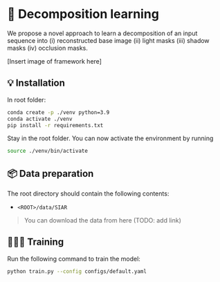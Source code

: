 # 🚀 Decomposition learning 
We propose a novel approach to learn a decomposition of an input sequence into (i) reconstructed base image (ii) light masks (iii) shadow masks (iv) occlusion masks.

[Insert image of framework here]

## 💡 Installation
In root folder:
```bash
conda create -p ./venv python=3.9
conda activate ./venv
pip install -r requirements.txt
```

Stay in the root folder.
You can now activate the environment by running
```bash
source ./venv/bin/activate
```

## 📦 Data preparation
The root directory should contain the following contents:
- `<ROOT>/data/SIAR`

> You can download the data from here (TODO: add link)

## 🏋🏽‍♂️ Training
Run the following command to train the model:
```bash
python train.py --config configs/default.yaml
```
